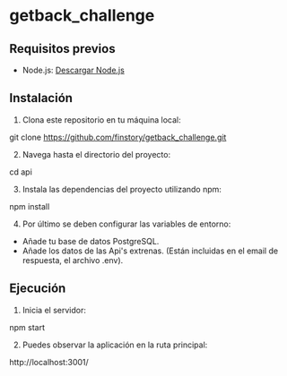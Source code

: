 # getback_challenge

## Requisitos previos

- Node.js: [Descargar Node.js](https://nodejs.org)

## Instalación

1. Clona este repositorio en tu máquina local:

git clone https://github.com/finstory/getback_challenge.git

2. Navega hasta el directorio del proyecto:

cd api

3. Instala las dependencias del proyecto utilizando npm:

npm install

4. Por último se deben configurar las variables de entorno:

- Añade tu base de datos PostgreSQL.
- Añade los datos de las Api's extrenas. (Están incluidas en el email de respuesta, el archivo .env).

## Ejecución

1. Inicia el servidor:

npm start

2. Puedes observar la aplicación en la ruta principal:

http://localhost:3001/
